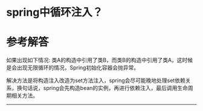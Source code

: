 # spring中循环注入？

# 参考解答

如果出现如下情况:
类A的构造中引用了类B，而类B的构造中引用了类A，这时候是会出现无限循环的情况，Spring初始化容器会抛异常。

解决方法是将构造注入改造为set方法注入，spring会尽可能晚地处理set依赖关系，换句话说，spring会先构造bean的实例，再进行依赖注入，最后调用生命周期相关方法。

---

